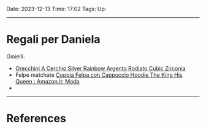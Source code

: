 Date: 2023-12-13
Time: 17:02
Tags:
Up: 

---
# Regali per Daniela

Gioielli:
- [Orecchini A Cerchio Silver Rainbow Argento Rodiato Cubic Zirconia](https://www.stroilioro.com/it_IT/p/orecchini-a-cerchio-silver-rainbow-argento-rodiato-cubic-zirconia/1673272.html)
- Felpe matchate [Coppia Felpa con Cappuccio Hoodie The King His Queen : Amazon.it: Moda](https://www.amazon.it/Couples-Shop-King-Queen-cappuccio/dp/B07GTLPR9M/ref=sr_1_20?adgrpid=1234751875484121&dib=eyJ2IjoiMSJ9.3OBp9aDNO2U0o3t9tDEnL1Qw2AC4lHQkKJCy8zZaPGu4vC6DhSz-kyWMRKuz_YqRl9T-WEdqFe6_1IvVGzbLwLLEmfUV9yIhPyoJl4GhNy-5Ks98pEQ9xwS5wqvqfyW9TLUOv6TqiWrb9O67rL4W3Ib4xTuV9m30jXpadkxc2_0hb74aGrrsxWxYMO5ZxH9HOIeGD6Nyl02kzTachDjPUvsPSeKs6ZrNB_AuLJwGGe7_FFd_bAeetU1fU2fYFsdoGVdXO1S8B3TxSrjfJGK509E4sXGZ2RsdRUpWgvx4w1A.d2yqsEJp9IzEt8rJpuNzIS7bnfIWQNPAC4Uuq__w3_o&dib_tag=se&hvadid=77172156760423&hvbmt=be&hvdev=c&hvlocphy=1888&hvnetw=o&hvqmt=e&hvtargid=kwd-77172231874100%3Aloc-93&hydadcr=8636_2251043&keywords=felpe+matchate&qid=1709229422&sr=8-20)
- 


---
# References
